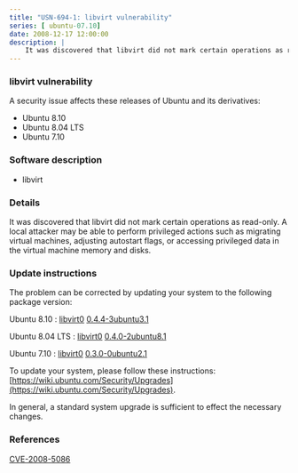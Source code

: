 ```yaml
---
title: "USN-694-1: libvirt vulnerability"
series: [ ubuntu-07.10]
date: 2008-12-17 12:00:00
description: |
    It was discovered that libvirt did not mark certain operations as read-only. A local attacker may be able to perform privileged actions such as migrating virtual machines, adjusting autostart flags, or accessing privileged data in the virtual machine memory and disks. 
--- 
```

 
### libvirt vulnerability

A security issue affects these releases of Ubuntu and its derivatives:

* Ubuntu 8.10
* Ubuntu 8.04 LTS
* Ubuntu 7.10

### Software description

* libvirt 

### Details

It was discovered that libvirt did not mark certain operations as read-only. A local attacker may be able to perform privileged actions such as migrating virtual machines, adjusting autostart flags, or accessing privileged data in the virtual machine memory and disks. 

### Update instructions

The problem can be corrected by updating your system to the following package version:

Ubuntu 8.10
 : [libvirt0](https://launchpad.net/ubuntu/+source/libvirt) <span> [0.4.4-3ubuntu3.1](https://launchpad.net/ubuntu/+source/libvirt/0.4.4-3ubuntu3.1) </span> 

Ubuntu 8.04 LTS
 : [libvirt0](https://launchpad.net/ubuntu/+source/libvirt) <span> [0.4.0-2ubuntu8.1](https://launchpad.net/ubuntu/+source/libvirt/0.4.0-2ubuntu8.1) </span> 

Ubuntu 7.10
 : [libvirt0](https://launchpad.net/ubuntu/+source/libvirt) <span> [0.3.0-0ubuntu2.1](https://launchpad.net/ubuntu/+source/libvirt/0.3.0-0ubuntu2.1) </span> 

To update your system, please follow these instructions: [https://wiki.ubuntu.com/Security/Upgrades](https://wiki.ubuntu.com/Security/Upgrades).

In general, a standard system upgrade is sufficient to effect the necessary changes. 

### References

 [CVE-2008-5086](http://people.ubuntu.com/~ubuntu-security/cve/CVE-2008-5086)
 
